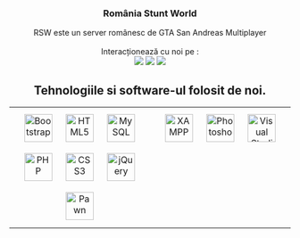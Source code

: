 ### <div align="center">România Stunt World</div>  
  

<div align="center">RSW este un server românesc de GTA San Andreas Multiplayer</div>  
  
<br>
<div align="center">Interacționează cu noi pe :
  <Br>
    <a href="http://rsw-server.ro/discord"><img src="https://img.shields.io/discord/841781551917432854?color=%235865F2&label=Discord" /></a> 
    <a href="https://www.instagram.com/rsw_samp/"><img src="https://img.shields.io/badge/Instagram-E4405F?logo=instagram&logoColor=white"></a> 
    <a href="https://www.youtube.com/@sixxt"><img src="https://img.shields.io/badge/Youtube-f00?logo=youtube&logoColor=white"></a>
</div>  


  ## <div align="center">  Tehnologiile si software-ul folosit de noi.  </div> 
<div align="center"><table><tr><td valign="top" width="50%">

<div align="center">  
<a href="https://getbootstrap.com/docs/3.4/javascript/" target="_blank"><img style="margin: 10px" src="https://profilinator.rishav.dev/skills-assets/bootstrap-plain.svg" alt="Bootstrap" height="50" /></a>  
<a href="https://en.wikipedia.org/wiki/HTML5" target="_blank"><img style="margin: 10px" src="https://profilinator.rishav.dev/skills-assets/html5-original-wordmark.svg" alt="HTML5" height="50" /></a>  
<a href="https://www.mysql.com/" target="_blank"><img style="margin: 10px" src="https://profilinator.rishav.dev/skills-assets/mysql-original-wordmark.svg" alt="MySQL" height="50" /></a>  
<a href="https://www.php.net/" target="_blank"><img style="margin: 10px" src="https://profilinator.rishav.dev/skills-assets/php-original.svg" alt="PHP" height="50" /></a>  
<a href="https://www.w3schools.com/css/" target="_blank"><img style="margin: 10px" src="https://profilinator.rishav.dev/skills-assets/css3-original-wordmark.svg" alt="CSS3" height="50" /></a>  
<a href="https://jquery.com/" target="_blank"><img style="margin: 10px" src="https://profilinator.rishav.dev/skills-assets/jquery.png" alt="jQuery" height="50" /></a>
<a href="#" target="_blank"><img style="margin: 10px" src="https://i.imgur.com/2CVqSVQ.png" alt="Pawn" height="50"></a>
</div>

  </td>
<td valign="top" width="50%">  
<div align="center">   
<a href="https://www.apachefriends.org/" target="_blank"><img style="margin: 10px" src="https://profilinator.rishav.dev/skills-assets/xampp.png" alt="XAMPP" height="50" /></a>  
<a href="https://www.adobe.com/in/products/photoshop.html" target="_blank"><img style="margin: 10px" src="https://profilinator.rishav.dev/skills-assets/photoshop-plain.svg" alt="Photoshop" height="50" /></a>  
<a href="#" target="_blank"><img style="margin: 10px" src="https://upload.wikimedia.org/wikipedia/commons/thumb/9/9a/Visual_Studio_Code_1.35_icon.svg/2048px-Visual_Studio_Code_1.35_icon.svg.png" alt="Visual Studio Code" height="50" /></a>
</div>

  </td>
  </tr></table>  </div>

<br/>  
